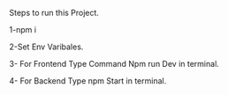 Steps to run this Project.

1-npm i

2-Set Env Varibales.

3- For Frontend Type Command Npm run Dev in terminal.

4- For Backend Type npm Start in terminal. 
